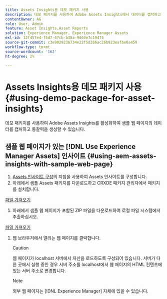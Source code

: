 ```yaml
---
title: Assets Insights용 데모 패키지 사용
description: 데모 패키지를 사용하여 Adobe Assets Insights에서 데이터를 캡처하고 웹 페이지에 대한 인사이트를 생성할 수 있습니다.
contentOwner: AG
role: User, Admin
feature: Asset Insights,Asset Reports
solution: Experience Manager, Experience Manager Assets
exl-id: 12f457e4-f5d7-47cb-b38a-9d63e7c19475
source-git-commit: c3e9029236734e22f5d266ac26b923eafbe0a459
workflow-type: tm+mt
source-wordcount: '162'
ht-degree: 2%

---
```


# Assets Insights용 데모 패키지 사용 {#using-demo-package-for-asset-insights}

데모 패키지를 사용하여 Adobe Assets Insights를 활성화하여 샘플 웹 페이지의 데이터를 캡처하고 통찰력을 생성할 수 있습니다.

## 샘플 웹 페이지가 있는 [!DNL Use Experience Manager Assets] 인사이트  {#using-aem-assets-insights-with-sample-web-page}

1. [Assets 인사이트 구성](configure-asset-insights.md)의 지침을 사용하여 Assets 인사이트를 구성합니다.
1. 아래에서 샘플 Assets 패키지를 다운로드하고 CRXDE 패키지 관리자에서 패키지를 설치합니다.

[파일 가져오기](assets/insightsdemo.zip)

1. 아래에서 샘플 웹 페이지가 포함된 ZIP 파일을 다운로드하여 로컬 파일 시스템에서 추출하십시오.

[파일 가져오기](assets/demosite.zip)

1. 웹 브라우저에서 열리는 웹 페이지를 클릭합니다.

   >[!CAUTION]
   >
   >웹 페이지가 localhost 서버에서 자산을 로드하도록 구성되어 있습니다. 서버가 다른 곳에서 실행 중인 경우 서버 주소를 localhost에서 웹 페이지의 HTML 컨텐츠에 있는 서버 주소로 변경합니다.

   >[!NOTE]
   >
   >외부 웹 페이지는 [!DNL Experience Manager] 자체에 있을 수 있습니다.
